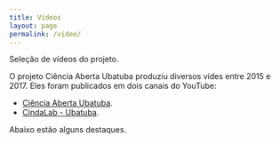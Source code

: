 ```yaml
---
title: Vídeos
layout: page
permalink: /video/
---
```



Seleção de vídeos do projeto.

O projeto Ciência Aberta Ubatuba produziu diversos vídes entre 2015 e 2017. Eles foram publicados em dois canais do YouTube:

- [Ciência Aberta Ubatuba](https://www.youtube.com/channel/UC1J2Bd6q6VhFBNGihT2qYvA).
- [CindaLab - Ubatuba](https://www.youtube.com/@CindaLab/search?query=ubatuba).

Abaixo estão alguns destaques.